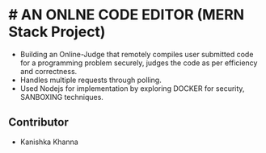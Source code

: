# # AN ONLNE CODE EDITOR (MERN Stack Project) 

- Building an Online-Judge that remotely compiles user submitted code for a programming
problem securely, judges the code as per efficiency and correctness.
- Handles multiple requests through polling.
- Used Nodejs for implementation by exploring DOCKER for security, SANBOXING
techniques.

## Contributor
- Kanishka Khanna 
